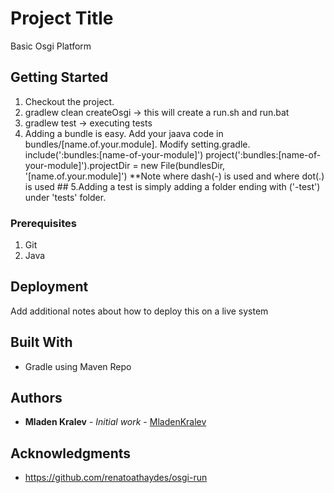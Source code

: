 # Project Title

Basic Osgi Platform

## Getting Started

1. Checkout the project.
2. gradlew clean createOsgi -> this will create a run.sh and run.bat
3. gradlew test -> executing tests
4. Adding a bundle is easy. Add your jaava code in bundles/[name.of.your.module]. Modify setting.gradle.
	include(':bundles:[name-of-your-module]')
	project(':bundles:[name-of-your-module]').projectDir = new File(bundlesDir, '[name.of.your.module]')
**Note where dash(-) is used and where dot(.) is used ##
5.Adding a test is simply adding a folder ending with ('-test') under 'tests' folder.

### Prerequisites

1. Git
2. Java

## Deployment

Add additional notes about how to deploy this on a live system

## Built With
* Gradle using Maven Repo

## Authors

* **Mladen Kralev** - *Initial work* - [MladenKralev](https://github.com/mladenkralev)

## Acknowledgments

* https://github.com/renatoathaydes/osgi-run

